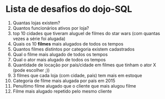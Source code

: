 # Lista de desafios do dojo-SQL

1. Quantas lojas existem?
1. Quantos funcionários ativos por loja?
1. top 10 cidades que tiveram aluguel de filmes do star wars (com quantas vezes a série foi alugada)
1. Quais os 10 **filmes** mais alugados de todos os tempos
1. Quantos filmes distintos por categoria existem cadastrados
1. Qual o filme mais alugado de todos os tempos
1. Qual o ator mais alugado de todos os tempos
1. Quantidade de locação por país/cidade em filmes que tinham o ator X (pode escolher ;)) 
1. 3 filmes que cada loja (com cidade, país) tem mais em estoque
1. Categoria de filme mais alugada por país em 2015
1. Penultimo filme alugado que o cliente que mais alugou filme
1. Filme mais alugado repetido pelo mesmo cliente
